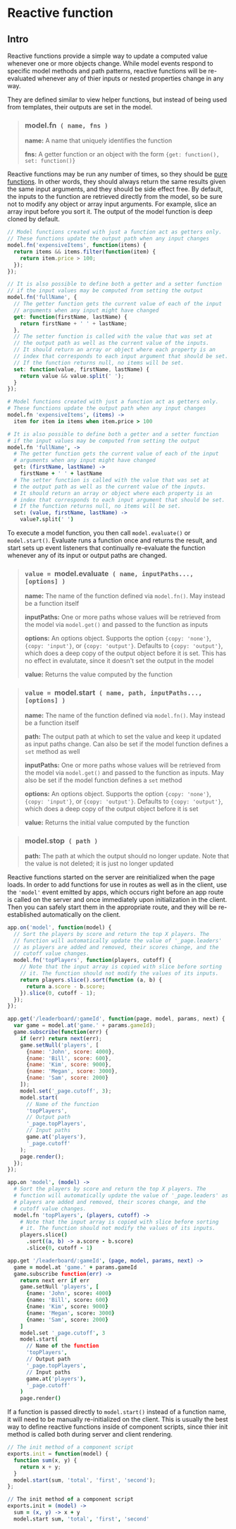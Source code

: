 # Reactive function

## Intro

Reactive functions provide a simple way to update a computed value whenever one or more objects change. While model events respond to specific model methods and path patterns, reactive functions will be re-evaluated whenever any of thier inputs or nested properties change in any way.

They are defined similar to view helper functions, but instead of being used from templates, their outputs are set in the model.

> ### model.fn` ( name, fns )`
>
> **name:** A name that uniquely identifies the function
>
> **fns:** A getter function or an object with the form `{get: function(), set: function()}`

Reactive functions may be run any number of times, so they should be [pure functions](http://en.wikipedia.org/wiki/Pure_function). In other words, they should always return the same results given the same input arguments, and they should be side effect free. By default, the inputs to the function are retrieved directly from the model, so be sure not to modify any object or array input arguments. For example, slice an array input before you sort it. The output of the model function is deep cloned by default.

```javascript
// Model functions created with just a function act as getters only.
// These functions update the output path when any input changes
model.fn('expensiveItems', function(items) {
  return items && items.filter(function(item) {
    return item.price > 100;
  });
});

// It is also possible to define both a getter and a setter function
// if the input values may be computed from setting the output
model.fn('fullName', {
  // The getter function gets the current value of each of the input
  // arguments when any input might have changed
  get: function(firstName, lastName) {
    return firstName + ' ' + lastName;
  },
  // The setter function is called with the value that was set at
  // the output path as well as the current value of the inputs.
  // It should return an array or object where each property is an
  // index that corresponds to each input argument that should be set.
  // If the function returns null, no items will be set.
  set: function(value, firstName, lastName) {
    return value && value.split(' ');
  }
});
```
```coffeescript
# Model functions created with just a function act as getters only.
# These functions update the output path when any input changes
model.fn 'expensiveItems', (items) ->
  item for item in items when item.price > 100

# It is also possible to define both a getter and a setter function
# if the input values may be computed from setting the output
model.fn 'fullName', ->
  # The getter function gets the current value of each of the input
  # arguments when any input might have changed
  get: (firstName, lastName) ->
    firstName + ' ' + lastName
  # The setter function is called with the value that was set at
  # the output path as well as the current value of the inputs.
  # It should return an array or object where each property is an
  # index that corresponds to each input argument that should be set.
  # If the function returns null, no items will be set.
  set: (value, firstName, lastName) ->
    value?.split(' ')
```

To execute a model function, you then call `model.evaluate()` or `model.start()`. Evaluate runs a function once and returns the result, and start sets up event listeners that continually re-evaluate the function whenever any of its input or output paths are changed.

> ### `value = `model.evaluate` ( name, inputPaths..., [options] )`
>
> **name:** The name of the function defined via `model.fn()`. May instead be a function itself
>
> **inputPaths:** One or more paths whose values will be retrieved from the model via `model.get()` and passed to the function as inputs
>
> **options:** An options object. Supports the option `{copy: 'none'}`, `{copy: 'input'}`, or `{copy: 'output'}`. Defaults to `{copy: 'output'}`, which does a deep copy of the output object before it is set. This has no effect in evalutate, since it doesn't set the output in the model
>
> **value:** Returns the value computed by the function

> ### `value = `model.start` ( name, path, inputPaths..., [options] )`
>
> **name:** The name of the function defined via `model.fn()`. May instead be a function itself
>
> **path:** The output path at which to set the value and keep it updated as input paths change. Can also be set if the model function defines a `set` method as well
>
> **inputPaths:** One or more paths whose values will be retrieved from the model via `model.get()` and passed to the function as inputs. May also be set if the model function defines a `set` method
>
> **options:** An options object. Supports the option `{copy: 'none'}`, `{copy: 'input'}`, or `{copy: 'output'}`. Defaults to `{copy: 'output'}`, which does a deep copy of the output object before it is set
>
> **value:** Returns the initial value computed by the function

> ### model.stop` ( path )`
>
> **path:** The path at which the output should no longer update. Note that the value is not deleted; it is just no longer updated

Reactive functions started on the server are reinitialized when the page loads. In order to add functions for use in routes as well as in the client, use the `'model'` event emitted by apps, which occurs right before an app route is called on the server and once immediately upon initialization in the client. Then you can safely start them in the appropriate route, and they will be re-established automatically on the client.

```javascript
app.on('model', function(model) {
  // Sort the players by score and return the top X players. The
  // function will automatically update the value of '_page.leaders'
  // as players are added and removed, their scores change, and the
  // cutoff value changes.
  model.fn('topPlayers', function(players, cutoff) {
    // Note that the input array is copied with slice before sorting
    // it. The function should not modify the values of its inputs.
    return players.slice().sort(function (a, b) {
      return a.score - b.score;
    }).slice(0, cutoff - 1);
  });
});

app.get('/leaderboard/:gameId', function(page, model, params, next) {
  var game = model.at('game.' + params.gameId);
  game.subscribe(function(err) {
    if (err) return next(err);
    game.setNull('players', [
      {name: 'John', score: 4000},
      {name: 'Bill', score: 600},
      {name: 'Kim', score: 9000},
      {name: 'Megan', score: 3000},
      {name: 'Sam', score: 2000}
    ]);
    model.set('_page.cutoff', 3);
    model.start(
      // Name of the function
      'topPlayers',
      // Output path
      '_page.topPlayers',
      // Input paths
      game.at('players'),
      '_page.cutoff'
    );
    page.render();
  });
});
```
```coffeescript
app.on 'model', (model) ->
  # Sort the players by score and return the top X players. The
  # function will automatically update the value of '_page.leaders' as
  # players are added and removed, their scores change, and the
  # cutoff value changes.
  model.fn 'topPlayers', (players, cutoff) ->
    # Note that the input array is copied with slice before sorting
    # it. The function should not modify the values of its inputs.
    players.slice()
      .sort((a, b) -> a.score - b.score)
      .slice(0, cutoff - 1)

app.get '/leaderboard/:gameId', (page, model, params, next) ->
  game = model.at 'game.' + params.gameId
  game.subscribe function(err) ->
    return next err if err
    game.setNull 'players', [
      {name: 'John', score: 4000}
      {name: 'Bill', score: 600}
      {name: 'Kim', score: 9000}
      {name: 'Megan', score: 3000}
      {name: 'Sam', score: 2000}
    ]
    model.set '_page.cutoff', 3
    model.start(
      // Name of the function
      'topPlayers',
      // Output path
      '_page.topPlayers',
      // Input paths
      game.at('players'),
      '_page.cutoff'
    )
    page.render()
```

If a function is passed directly to `model.start()` instead of a function name, it will need to be manually re-initialized on the client. This is usually the best way to define reactive functions inside of component scripts, since thier init method is called both during server and client rendering.

```javascript
// The init method of a component script
exports.init = function(model) {
  function sum(x, y) {
    return x + y;
  }
  model.start(sum, 'total', 'first', 'second');
};
```
```coffeescript
// The init method of a component script
exports.init = (model) ->
  sum = (x, y) -> x + y
  model.start sum, 'total', 'first', 'second'
```
